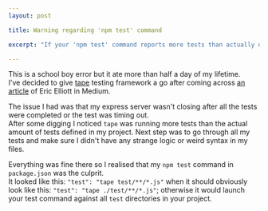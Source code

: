 ```yaml
---
layout: post

title: Warning regarding 'npm test' command  

excerpt: "If your 'npm test' command reports more tests than actually defined then read this"

---
```


This is a school boy error but it ate more than half a day of my lifetime.  
I've decided to give [tape](https://github.com/substack/tape) testing framework a go after coming across [an article](https://medium.com/javascript-scene/why-i-use-tape-instead-of-mocha-so-should-you-6aa105d8eaf4) of Eric Elliott in Medium.

The issue I had was that my express server wasn't closing after all the tests were completed or the test was timing out.  
After some digging I noticed `tape` was running more tests than the actual amount of tests defined in my project. Next step was to go through all my tests and make sure I didn't have any strange logic or weird syntax in my files. 

Everything was fine there so I realised that my `npm test` command in `package.json` was the culprit.  
It looked like this: `"test": "tape test/**/*.js"` when it should obviously look like this: `"test": "tape ./test/**/*.js"`; otherwise it would launch your test command against all `test` directories in your project.
